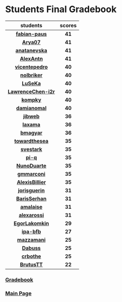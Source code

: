 # Students Final Gradebook

| students | scores |
| :---: | :---: |
| [**fabian-paus**](https://github.com/fabian-paus) | **41** |
| [**Arya07**](https://github.com/Arya07) | **41** |
| [**anatanevska**](https://github.com/anatanevska) | **41** |
| [**AlexAntn**](https://github.com/AlexAntn) | **41** |
| [**vicentepedro**](https://github.com/vicentepedro) | **40** |
| [**nolbriker**](https://github.com/nolbriker) | **40** |
| [**LuSeKa**](https://github.com/LuSeKa) | **40** |
| [**LawrenceChen-i2r**](https://github.com/LawrenceChen-i2r) | **40** |
| [**kompky**](https://github.com/kompky) | **40** |
| [**damianomal**](https://github.com/damianomal) | **40** |
| [**jibweb**](https://github.com/jibweb) | **36** |
| [**Iaxama**](https://github.com/Iaxama) | **36** |
| [**bmagyar**](https://github.com/bmagyar) | **36** |
| [**towardthesea**](https://github.com/towardthesea) | **35** |
| [**svestark**](https://github.com/svestark) | **35** |
| [**pi-q**](https://github.com/pi-q) | **35** |
| [**NunoDuarte**](https://github.com/NunoDuarte) | **35** |
| [**gmmarconi**](https://github.com/gmmarconi) | **35** |
| [**AlexisBillier**](https://github.com/AlexisBillier) | **35** |
| [**jorisguerin**](https://github.com/jorisguerin) | **31** |
| [**BarisSerhan**](https://github.com/BarisSerhan) | **31** |
| [**amalaise**](https://github.com/amalaise) | **31** |
| [**alexarossi**](https://github.com/alexarossi) | **31** |
| [**EgorLakomkin**](https://github.com/EgorLakomkin) | **29** |
| [**ipa-bfb**](https://github.com/ipa-bfb) | **27** |
| [**mazzamani**](https://github.com/mazzamani) | **25** |
| [**Dabuss**](https://github.com/Dabuss) | **25** |
| [**crbothe**](https://github.com/crbothe) | **25** |
| [**BrutusTT**](https://github.com/BrutusTT) | **22** |

### [Gradebook](./gradebook.md)

### [Main Page](./README.md)
